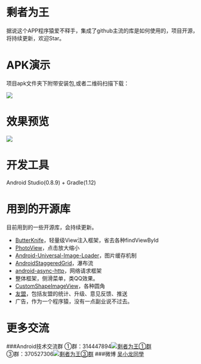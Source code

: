 
剩者为王
===========================
据说这个APP程序猿爱不释手，集成了github主流的库是如何使用的，项目开源，将持续更新，欢迎Star。

APK演示
===========================
项目apk文件夹下附带安装包,或者二维码扫描下载：

![](https://github.com/WuXiaolong/xUse/raw/master/screenshots/qrcode.gif)

效果预览
===========================
![](https://github.com/WuXiaolong/xUse/raw/master/screenshots/screenshots.gif)

开发工具
===========================
Android Studio(0.8.9) + Gradle(1.12)

用到的开源库
===========================
目前用到的一些开源库，会持续更新。
* [ButterKnife](https://github.com/JakeWharton/butterknife)，轻量级View注入框架，省去各种findViewById
* [PhotoView](https://github.com/chrisbanes/PhotoView)，点击放大缩小
* [Android-Universal-Image-Loader](https://github.com/nostra13/Android-Universal-Image-Loader)，图片缓存机制
* [AndroidStaggeredGrid](https://github.com/etsy/AndroidStaggeredGrid)，瀑布流
* [android-async-http](https://github.com/loopj/android-async-http)，网络请求框架
* 整体框架，侧滑菜单，类QQ效果。
* [CustomShapeImageView](https://github.com/MostafaGazar/CustomShapeImageView)，各种圆角
* [友盟](http://www.umeng.com/)，包括友盟的统计、升级、意见反馈、推送
* 广告，作为一个程序猿，没有一点副业说不过去。

更多交流
===========================
###Android技术交流群
①群：314447894<a target="_blank" href="http://shang.qq.com/wpa/qunwpa?idkey=d53385cf84362cc7f75360c2d847a573b04ac78deeb567d98f32e13dd95190d9"><img border="0" src="http://pub.idqqimg.com/wpa/images/group.png" alt="剩者为王①群" title="剩者为王①群"></a><br>
③群：370527306<a target="_blank" href="http://shang.qq.com/wpa/qunwpa?idkey=0a992ba077da4c8325cbfef1c9e81f0443ffb782a0f2135c1a8f7326baac58ac"><img border="0" src="http://pub.idqqimg.com/wpa/images/group.png" alt="剩者为王③群" title="剩者为王③群"></a>
###微博
[吴小龙同學](http://weibo.com/u/2175011601)

